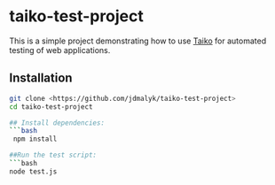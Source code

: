 # taiko-test-project
This is a simple project demonstrating how to use [Taiko](https://github.com/getgauge/taiko) for automated testing of web applications.

## Installation
```bash
git clone <https://github.com/jdmalyk/taiko-test-project>
cd taiko-test-project

## Install dependencies:
```bash
 npm install

##Run the test script:
```bash
node test.js
